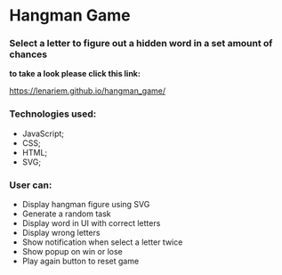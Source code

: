 # Hangman Game

### Select a letter to figure out a hidden word in a set amount of chances

**to take a look please click this link:** 

https://lenariem.github.io/hangman_game/

### Technologies used: 
* JavaScript;
* CSS;
* HTML;
* SVG;

### User can:
- Display hangman figure using SVG
- Generate a random task
- Display word in UI with correct letters
- Display wrong letters
- Show notification when select a letter twice
- Show popup on win or lose
- Play again button to reset game
